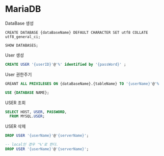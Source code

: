 # MariaDB

DataBase 생성
```MYSQL
CREATE DATABASE {dataBaseName} DEFAULT CHARACTER SET utf8 COLLATE utf8_general_ci;

SHOW DATABASES;
```

User 생성
```SQL
CREATE USER '{userID}'@'%' identified by '{passWord}' ;
```

User 권한주기
```SQL
GREANT ALL PRIVILEGES ON {dataBaseName}.{tableName} TO '{userName}'@'%'; 

USE {DATABASE NAME};
```

USER 조회
```SQL
SELECT HOST, USER, PASSWORD, 
  FROM MYSQL.USER;
```

USER 삭제
```SQL
DROP USER '{userName}'@'{serverName}';

-- local인 경우 '%'로 한다.
DROP USER '{userName}'@'{serverName}';
```